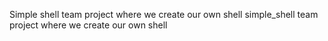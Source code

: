Simple shell team project where we create our own shell
simple_shell team project where we create our own shell
